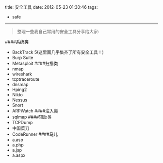 title: 安全工具
date: 2012-05-23 01:30:46
tags:
- safe
---
> 整理一些我自己常用的安全工具分享给大家:

<!-- more -->
####系统类
- BackTrack 5(这里面几乎集齐了所有安全工具！)
- Burp Suite
- Metasploit
####扫描类
- nmap
- wireshark
- tcptraceroute
- dnsmap
- Hping2
- Nikto
- Nessus
- Snort
- ARPWatch
####注入类
- sqlmap
####辅助类
- TCPDump
- 中国菜刀
- CodeRunner
####马儿
- a.asp
- a.php
- a.jsp
- a.aspx
